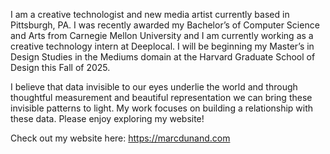 I am a creative technologist and new media artist currently based in Pittsburgh, PA. I was recently awarded my Bachelor’s of Computer Science and Arts from Carnegie Mellon University and I am currently working as a creative technology intern at Deeplocal. I will be beginning my Master’s in Design Studies in the Mediums domain at the Harvard Graduate School of Design this Fall of 2025.

I believe that data invisible to our eyes underlie the world and through thoughtful measurement and beautiful representation we can bring these invisible patterns to light. My work focuses on building a relationship with these data. Please enjoy exploring my website!

Check out my website here: https://marcdunand.com
